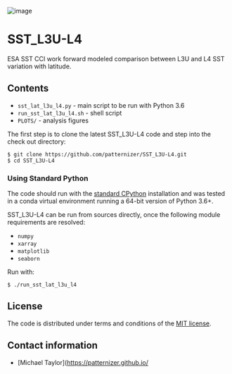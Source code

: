 ![image](https://user-images.githubusercontent.com/5902974/59154328-fe0c6300-8a67-11e9-9261-4d79fcf8ee94.png)

# SST_L3U-L4

ESA SST CCI work forward modeled comparison between L3U and L4 SST variation with latitude.

## Contents

* `sst_lat_l3u_l4.py` - main script to be run with Python 3.6
* `run_sst_lat_l3u_l4.sh` - shell script
* `PLOTS/` - analysis figures

The first step is to clone the latest SST_L3U-L4 code and step into the check out directory: 

    $ git clone https://github.com/patternizer/SST_L3U-L4.git
    $ cd SST_L3U-L4
    
### Using Standard Python 

The code should run with the [standard CPython](https://www.python.org/downloads/) installation and was tested in a conda virtual environment running a 64-bit version of Python 3.6+.

SST_L3U-L4 can be run from sources directly, once the following module requirements are resolved:

* `numpy`
* `xarray`
* `matplotlib`
* `seaborn`

Run with:

    $ ./run_sst_lat_l3u_l4 
	
## License

The code is distributed under terms and conditions of the [MIT license](https://opensource.org/licenses/MIT).

## Contact information

* [Michael Taylor](https://patternizer.github.io/